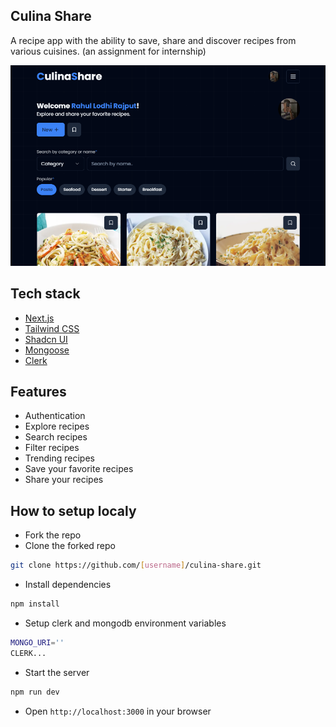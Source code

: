 ## Culina Share

A recipe app with the ability to save, share and discover recipes from various cuisines. (an assignment for internship)

![preview](/public/preview.png)

## Tech stack

- [Next.js](https://nextjs.org/)
- [Tailwind CSS](https://tailwindcss.com/)
- [Shadcn UI](https://ui.shadcn.com/)
- [Mongoose](https://mongoosejs.com/)
- [Clerk](https://clerk.com/)

## Features

- Authentication
- Explore recipes
- Search recipes
- Filter recipes
- Trending recipes
- Save your favorite recipes
- Share your recipes

## How to setup localy

- Fork the repo
- Clone the forked repo

```bash
git clone https://github.com/[username]/culina-share.git
```

- Install dependencies

```bash
npm install
```

- Setup clerk and mongodb environment variables

```bash
MONGO_URI=''
CLERK...
```

- Start the server

```bash
npm run dev
```

- Open `http://localhost:3000` in your browser
